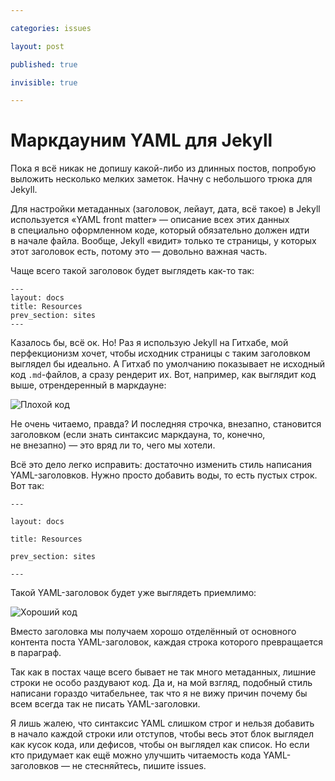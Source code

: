```yaml
---

categories: issues

layout: post

published: true

invisible: true

---
```


# Маркдауним YAML для Jekyll

Пока я всё никак не допишу какой-либо из длинных постов, попробую выложить несколько мелких заметок. Начну с небольшого трюка для Jekyll.

Для настройки метаданных (заголовок, лейаут, дата, всё такое) в Jekyll используется «YAML front matter» — описание всех этих данных в специально оформленном коде, который обязательно должен идти в начале файла. Вообще, Jekyll «видит» только те страницы, у которых этот заголовок есть, потому это — довольно важная часть.

Чаще всего такой заголовок будет выглядеть как-то так:

    ---
    layout: docs
    title: Resources
    prev_section: sites
    ---

Казалось бы, всё ок. Но! Раз я использую Jekyll на Гитхабе, мой перфекционизм хочет, чтобы исходник страницы с таким заголовком выглядел бы идеально. А Гитхаб по умолчанию показывает не исходный код `.md`-файлов, а сразу рендерит их. Вот, например, как выглядит код выше, отрендеренный в маркдауне:

![Плохой код][bad]

Не очень читаемо, правда? И последняя строчка, внезапно, становится заголовком (если знать синтаксис маркдауна, то, конечно, не внезапно) — это вряд ли то, чего мы хотели.

Всё это дело легко исправить: достаточно изменить стиль написания YAML-заголовков. Нужно просто добавить воды, то есть пустых строк. Вот так:

    ---
    
    layout: docs
    
    title: Resources
    
    prev_section: sites
    
    ---

Такой YAML-заголовок будет уже выглядеть приемлимо:

![Хороший код][good]

Вместо заголовка мы получаем хорошо отделённый от основного контента поста YAML-заголовок, каждая строка которого превращается в параграф.

Так как в постах чаще всего бывает не так много метаданных, лишние строки не особо раздувают код. Да и, на мой взгляд, подобный стиль написани гораздо читабельнее, так что я не вижу причин почему бы всем всегда так не писать YAML-заголовки.

Я лишь жалею, что синтаксис YAML слишком строг и нельзя добавить в начало каждой строки или отступов, чтобы весь этот блок выглядел как кусок кода, или дефисов, чтобы он выглядел как список. Но если кто придумает как ещё можно улучшить читаемость кода YAML-заголовков — не стесняйтесь, пишите issues.



[bad]: http://img-fotki.yandex.ru/get/6430/1076905.1/0_9789a_239b2fc2_orig.png
[good]: http://img-fotki.yandex.ru/get/5625/1076905.1/0_97899_16bfcbbf_orig.png